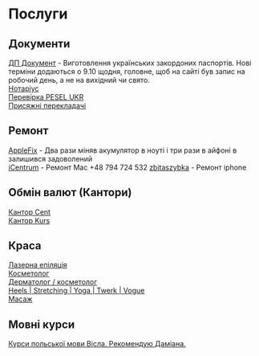 # Послуги


## Документи
[ДП Документ][1] - Виготовлення українських закордоних паспортів. Нові терміни додаються о 9.10 щодня, головне, щоб на сайті був запис на робочий день, а не на вихідний чи свято.<br />
[Нотаріус][2]<br />
[Перевірка PESEL UKR][5]<br />
[Присяжні перекладачі][11]<br />

		
## Ремонт	
[AppleFix][3] - Два рази міняв акумулятор в ноуті і три рази в айфоні в
залишився задоволений<br />
[iCentrum][4] - Ремонт Mac +48 794 724 532
[zbitaszybka][14] - Ремонт iphone 



## Обмін валют (Кантори)
[Кантор Cent][6] <br />
[Кантор Kurs][7] <br />

## Краса
[Лазерна епіляція][8] <br />
[Косметолог][9] <br />
[Дерматолог / косметолог][10] <br />
[Heels | Stretching | Yoga | Twerk | Vogue][12] <br />
[Масаж][13] <br />

## Мовні курси
[Курси польської мови Вісла. Рекомендую Даміана.][15]

<!-- resources -->

[1]: https://wroclaw.pasport.org.ua/
[2]: https://www.borzemska-notariusz.pl/	
[3]: https://maps.app.goo.gl/U8PqrgPsdY8XUbuT7
[4]: https://maps.app.goo.gl/9xjyRfJvq6jyAq2n6?g_st=ic
[5]: https://poland-consult.com/eu/pl/uchodzcy/kak-proverit-status-ukr.html
[6]: https://www.centkantor.pl/
[7]: https://t.me/kantor_kurs
[8]: https://instagram.com/love_epil_wroclaw?igshid=YmMyMTA2M2Y=
[9]: https://instagram.com/anna_zavolovich_cosmetolog?igshid=YmMyMTA2M2Y=
[10]: https://www.instagram.com/dr_victoriarakhman/?igshid=YmMyMTA2M2Y%3D
[11]: https://arch-bip.ms.gov.pl/pl/rejestry-i-ewidencje/tlumacze-przysiegli/lista-tlumaczy-przysieglych/search.html?City=Wroc%C5%82aw&Reg=1&Language=12
[12]: https://www.instagram.com/inlaf_project/?igshid=YmMyMTA2M2Y%3D
[13]: https://www.instagram.com/ok.masaz/?igshid=MGU3ZTQzNzY%3D
[14]: https://zbitaszybka.pl/
[15]: http://centrumjezykowewisla.com.pl/